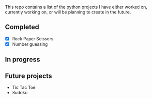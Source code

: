 This repo contains a list of the python projects I have either worked on, currently working on, or will be planning to create in the future.

## Completed

- [x] Rock Paper Scissors
- [x] Number guessing

## In progress




## Future projects

- Tic Tac Toe
- Sudoku
